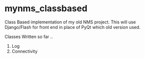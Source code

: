 # mynms_classbased
Class Based implementation of my old NMS project. This will use Django/Flash for front end in place of PyQt which old version used.

Classes Written so far ..
1. Log
2. Connectivity
